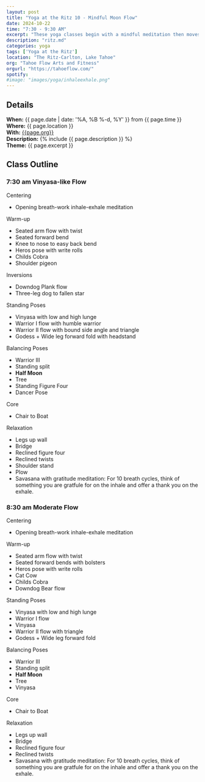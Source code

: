 ```yaml
---
layout: post
title: "Yoga at the Ritz 10 - Mindful Moon Flow"
date: 2024-10-22
time: "7:30 - 9:30 AM" 
excerpt: "These yoga classes begin with a mindful meditation then moves into a moderate flow with half moon as the peak pose. The full body workout ends with a gratitude meditation during Savasana."
description: "ritz.md" 
categories: yoga
tags: ['Yoga at the Ritz']
location: "The Ritz-Carlton, Lake Tahoe"
org: "Tahoe Flow Arts and Fitness"
orgurl: "https://tahoeflow.com/"
spotify:  
#image: "images/yoga/inhaleexhale.png"
---
```



## Details

**When:** {{ page.date | date: '%A, %B %-d, %Y' }} from {{ page.time }}   
**Where:** {{ page.location }}       
**With:** [{{page.org}}]({{page.orgurl}})   
**Description:** {% include {{ page.description }} %}   
**Theme:** {{ page.excerpt }}         

## Class Outline

### 7:30 am Vinyasa-like Flow

Centering
* Opening breath-work inhale-exhale meditation 

Warm-up
* Seated arm flow with twist
* Seated forward bend
* Knee to nose to easy back bend
* Heros pose with write rolls
* Childs Cobra 
* Shoulder pigeon

Inversions	
* Downdog Plank flow
* Three-leg dog to fallen star

Standing Poses	
* Vinyasa with low and high lunge
* Warrior I flow with humble warrior
* Warrior II flow with bound side angle and triangle
* Godess + Wide leg forward fold with headstand

Balancing Poses
* Warrior III 
* Standing split 
* **Half Moon**
* Tree 
* Standing Figure Four
* Dancer Pose

Core	
* Chair to Boat

Relaxation
* Legs up wall
* Bridge
* Reclined figure four
* Reclined twists
* Shoulder stand
* Plow
* Savasana with gratitude meditation: For 10 breath cycles, think of something you are gratfule for on the inhale and offer a thank you on the exhale. 
 
 
### 8:30 am Moderate Flow

Centering
* Opening breath-work inhale-exhale meditation 

Warm-up
*  Seated arm flow with twist
*  Seated forward bends with bolsters
*  Heros pose with write rolls
*  Cat Cow
*  Childs Cobra 
*  Downdog Bear flow

Standing Poses
*  Vinyasa with low and high lunge
*  Warrior I flow
*  Vinyasa
*  Warrior II flow with triangle
*  Godess + Wide leg forward fold

Balancing Poses
*  Warrior III 
*  Standing split 
*  **Half Moon**
*  Tree 
*  Vinyasa

Core	
*  Chair to Boat

Relaxation
*  Legs up wall
*  Bridge
*  Reclined figure four
*  Reclined twists
*  Savasana with gratitude meditation: For 10 breath cycles, think of something you are gratfule for on the inhale and offer a thank you on the exhale. 
 

